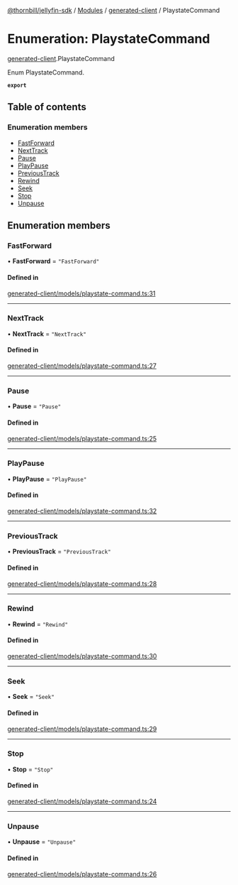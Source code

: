 [@thornbill/jellyfin-sdk](../README.md) / [Modules](../modules.md) / [generated-client](../modules/generated_client.md) / PlaystateCommand

# Enumeration: PlaystateCommand

[generated-client](../modules/generated_client.md).PlaystateCommand

Enum PlaystateCommand.

**`export`**

## Table of contents

### Enumeration members

- [FastForward](generated_client.PlaystateCommand.md#fastforward)
- [NextTrack](generated_client.PlaystateCommand.md#nexttrack)
- [Pause](generated_client.PlaystateCommand.md#pause)
- [PlayPause](generated_client.PlaystateCommand.md#playpause)
- [PreviousTrack](generated_client.PlaystateCommand.md#previoustrack)
- [Rewind](generated_client.PlaystateCommand.md#rewind)
- [Seek](generated_client.PlaystateCommand.md#seek)
- [Stop](generated_client.PlaystateCommand.md#stop)
- [Unpause](generated_client.PlaystateCommand.md#unpause)

## Enumeration members

### FastForward

• **FastForward** = `"FastForward"`

#### Defined in

[generated-client/models/playstate-command.ts:31](https://github.com/thornbill/jellyfin-sdk-typescript/blob/c65c42e/src/generated-client/models/playstate-command.ts#L31)

___

### NextTrack

• **NextTrack** = `"NextTrack"`

#### Defined in

[generated-client/models/playstate-command.ts:27](https://github.com/thornbill/jellyfin-sdk-typescript/blob/c65c42e/src/generated-client/models/playstate-command.ts#L27)

___

### Pause

• **Pause** = `"Pause"`

#### Defined in

[generated-client/models/playstate-command.ts:25](https://github.com/thornbill/jellyfin-sdk-typescript/blob/c65c42e/src/generated-client/models/playstate-command.ts#L25)

___

### PlayPause

• **PlayPause** = `"PlayPause"`

#### Defined in

[generated-client/models/playstate-command.ts:32](https://github.com/thornbill/jellyfin-sdk-typescript/blob/c65c42e/src/generated-client/models/playstate-command.ts#L32)

___

### PreviousTrack

• **PreviousTrack** = `"PreviousTrack"`

#### Defined in

[generated-client/models/playstate-command.ts:28](https://github.com/thornbill/jellyfin-sdk-typescript/blob/c65c42e/src/generated-client/models/playstate-command.ts#L28)

___

### Rewind

• **Rewind** = `"Rewind"`

#### Defined in

[generated-client/models/playstate-command.ts:30](https://github.com/thornbill/jellyfin-sdk-typescript/blob/c65c42e/src/generated-client/models/playstate-command.ts#L30)

___

### Seek

• **Seek** = `"Seek"`

#### Defined in

[generated-client/models/playstate-command.ts:29](https://github.com/thornbill/jellyfin-sdk-typescript/blob/c65c42e/src/generated-client/models/playstate-command.ts#L29)

___

### Stop

• **Stop** = `"Stop"`

#### Defined in

[generated-client/models/playstate-command.ts:24](https://github.com/thornbill/jellyfin-sdk-typescript/blob/c65c42e/src/generated-client/models/playstate-command.ts#L24)

___

### Unpause

• **Unpause** = `"Unpause"`

#### Defined in

[generated-client/models/playstate-command.ts:26](https://github.com/thornbill/jellyfin-sdk-typescript/blob/c65c42e/src/generated-client/models/playstate-command.ts#L26)
